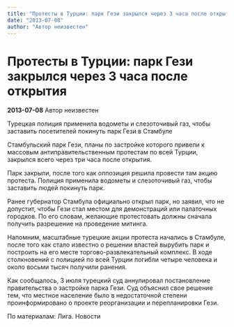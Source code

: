 ```yaml
---
title: "Протесты в Турции: парк Гези закрылся через 3 часа после открытия"
date: "2013-07-08"
author: "Автор неизвестен"
---
```


# Протесты в Турции: парк Гези закрылся через 3 часа после открытия

**2013-07-08** Автор неизвестен

Турецкая полиция применила водометы и слезоточивый газ, чтобы заставить посетителей покинуть парк Гези в Стамбуле

Стамбульский парк Гези, планы по застройке которого привели к массовым антиправительственным протестам по всей Турции, закрылся всего через три часа после открытия.

Парк закрыли, после того как оппозиция решила провести там акцию протеста. Полиция применила водометы и слезоточивый газ, чтобы заставить людей покинуть парк.

Ранее губернатор Стамбула официально открыл парк, но заявил, что не допустит, чтобы Гези стал местом для демонстраций или палаточных городков. По его словам, желающие протестовать должны сначала получить разрешение на проведение митинга.

Напомним, масштабные турецкие акции протеста начались в Стамбуле, после того как стало известно о решении властей вырубить парк и построить на его месте торгово-развлекательный комплекс. В ходе столкновений с полицией по всей Турции погибли четыре человека и около восьми тысяч получили ранения.

Как сообщалось, 3 июля турецкий суд аннулировал постановление правительства о застройке парка Гези. Суд объяснил свое решение тем, что местное население было в недостаточной степени проинформировано о проекте реорганизации и перепланировки Гези.

По материалам: Лига. Новости